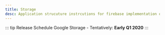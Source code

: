 ```yaml
---
title: Storage
desc: Application strucuture instrcutions for firebase implementation on the Quasar framework.
---
```


::: tip Release Schedule
Google Storage - Tentatively: **Early Q1 2020**
:::